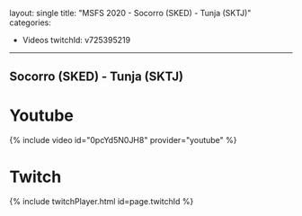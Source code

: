 layout: single
title:  "MSFS 2020 - Socorro (SKED) - Tunja (SKTJ)"
categories:
  - Videos
twitchId: v725395219
---

## Socorro (SKED) - Tunja (SKTJ)

# Youtube
{% include video id="0pcYd5N0JH8" provider="youtube" %}

# Twitch
{% include twitchPlayer.html id=page.twitchId %}
